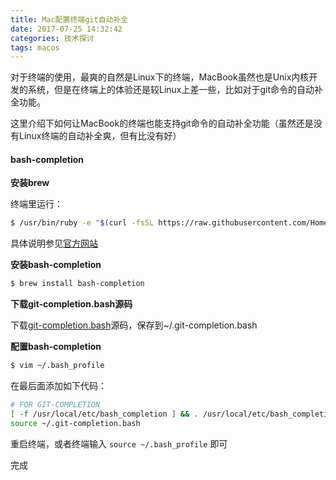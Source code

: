 ```yaml
---
title: Mac配置终端git自动补全
date: 2017-07-25 14:32:42
categories: 技术探讨
tags: macos
---
```

对于终端的使用，最爽的自然是Linux下的终端，MacBook虽然也是Unix内核开发的系统，但是在终端上的体验还是较Linux上差一些，比如对于git命令的自动补全功能。

这里介绍下如何让MacBook的终端也能支持git命令的自动补全功能（虽然还是没有Linux终端的自动补全爽，但有比没有好）

#### bash-completion

**安装brew**

终端里运行：

```bash
$ /usr/bin/ruby -e "$(curl -fsSL https://raw.githubusercontent.com/Homebrew/install/master/install)"
```

具体说明参见[官方网站](https://brew.sh/index_zh-cn.html)

**安装bash-completion**

```bash
$ brew install bash-completion
```

**下载git-completion.bash源码**

下载[git-completion.bash](https://github.com/git/git/blob/master/contrib/completion/git-completion.bash)源码，保存到~/.git-completion.bash

**配置bash-completion**

```bash
$ vim ~/.bash_profile
```

在最后面添加如下代码：

```bash
# FOR GIT-COMPLETION
[ -f /usr/local/etc/bash_completion ] && . /usr/local/etc/bash_completion
source ~/.git-completion.bash
```

重启终端，或者终端输入 `source ~/.bash_profile` 即可

完成
